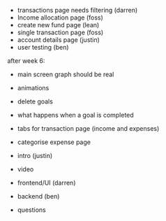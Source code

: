 - transactions page needs filtering (darren)
- Income allocation page (foss)
- create new fund page (lean)
- single transaction page (foss)
- account details page (justin)
- user testing (ben)

after week 6:

- main screen graph should be real
- animations
- delete goals
- what happens when a goal is completed
- tabs for transaction page (income and expenses)
- categorise expense page

- intro (justin)
- video
- frontend/UI (darren)
- backend (ben)
- questions
